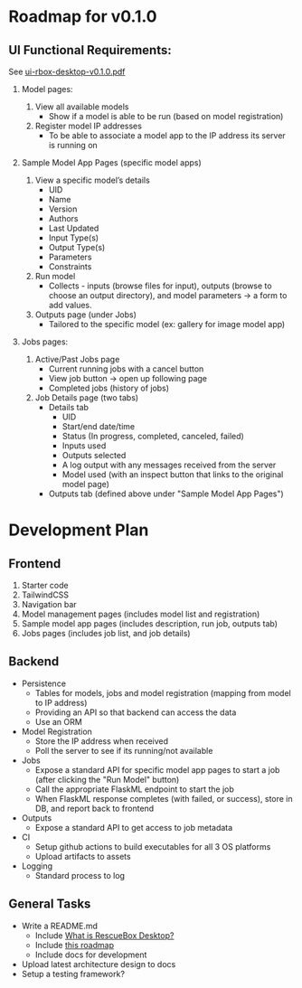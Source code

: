 # Roadmap for v0.1.0

## UI Functional Requirements:

See [ui-rbox-desktop-v0.1.0.pdf](./ui-rbox-desktop-v0.1.0.pdf)

1. Model pages: 
    1. View all available models
        - Show if a model is able to be run (based on model registration)
    2. Register model IP addresses
        - To be able to associate a model app to the IP address its server is running on

2. Sample Model App Pages (specific model apps)
    1. View a specific model’s details 
        - UID
        - Name
        - Version
        - Authors
        - Last Updated
        - Input Type(s) 
        - Output Type(s) 
        - Parameters
        - Constraints
    2. Run model
        - Collects - inputs (browse files for input), outputs (browse to choose an output directory), and model parameters -> a form to add values.
    3. Outputs page (under Jobs)
        - Tailored to the specific model (ex: gallery for image model app)      

2. Jobs pages:
    1. Active/Past Jobs page
        - Current running jobs with a cancel button
        - View job button -> open up following page
        - Completed jobs (history of jobs)
    2. Job Details page (two tabs)
        - Details tab
            - UID
            - Start/end date/time
            - Status (In progress, completed, canceled, failed)
            - Inputs used
            - Outputs selected
            - A log output with any messages received from the server
            - Model used (with an inspect button that links to the original model page)
        - Outputs tab (defined above under "Sample Model App Pages")

# Development Plan

## Frontend

1. Starter code
2. TailwindCSS
3. Navigation bar
4. Model management pages (includes model list and registration)
5. Sample model app pages (includes description, run job, outputs tab)
6. Jobs pages (includes job list, and job details)

## Backend

- Persistence
    - Tables for models, jobs and model registration (mapping from model to IP address)
    - Providing an API so that backend can access the data
    - Use an ORM
- Model Registration
    - Store the IP address when received
    - Poll the server to see if its running/not available
- Jobs
    - Expose a standard API for specific model app pages to start a job (after clicking the "Run Model" button)
    - Call the appropriate FlaskML endpoint to start the job
    - When FlaskML response completes (with failed, or success), store in DB, and report back to frontend
- Outputs
    - Expose a standard API to get access to job metadata
- CI
    - Setup github actions to build executables for all 3 OS platforms
    - Upload artifacts to assets
- Logging
    - Standard process to log

## General Tasks

- Write a README.md
    - Include [What is RescueBox Desktop?](./what-is-rescuebox-desktop.md)
    - Include [this roadmap](./roadmap-v0.1.0.md)
    - Include docs for development
- Upload latest architecture design to docs
- Setup a testing framework?
